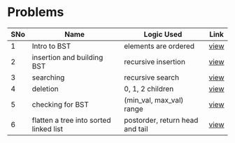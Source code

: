 # Problems

SNo | Name | Logic Used | Link |
----|------|------------|------|
1 | Intro to BST | elements are ordered | [view](BST_intro.txt)
2 | insertion and building BST | recursive insertion | [view](BST_insertion.cpp)
3 | searching | recursive search | [view](BST_searching.cpp)
4 | deletion | 0, 1, 2 children | [view](BST_deletion.cpp)
5 | checking for BST | (min_val, max_val) range | [view](check_BST.cpp)
6 | flatten a tree into sorted linked list | postorder, return head and tail | [view](flatten_BST.cpp)